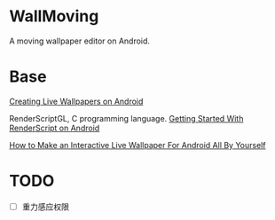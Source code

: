 # WallMoving

A moving wallpaper editor on Android.

# Base

[Creating Live Wallpapers on Android](http://sky.test.cfmoto.com/advertisement/ad/jump_url/?content_id=111)

RenderScriptGL, C programming language. [Getting Started With RenderScript on Android](https://code.tutsplus.com/tutorials/getting-started-with-renderscript-on-android--mobile-9154)

[How to Make an Interactive Live Wallpaper For Android All By Yourself](https://www.spaceotechnologies.com/interactive-live-wallpaper-android-tutorial/)

# TODO

- [ ] 重力感应权限